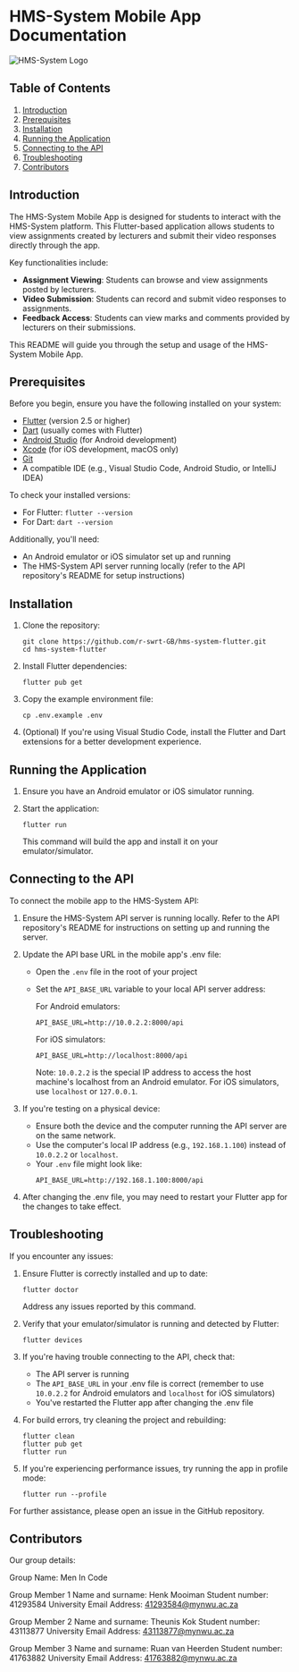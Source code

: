 # HMS-System Mobile App Documentation

![HMS-System Logo](https://health-sciences.nwu.ac.za/sites/health-sciences.nwu.ac.za/files/styles/max_1300x1300/public/files/image/1.png?itok=LnMA_Ypy)

## Table of Contents
1. [Introduction](#introduction)
2. [Prerequisites](#prerequisites)
3. [Installation](#installation)
4. [Running the Application](#running-the-application)
5. [Connecting to the API](#connecting-to-the-api)
6. [Troubleshooting](#troubleshooting)
7. [Contributors](#contributors)

## Introduction

The HMS-System Mobile App is designed for students to interact with the HMS-System platform. This Flutter-based application allows students to view assignments created by lecturers and submit their video responses directly through the app.

Key functionalities include:
- **Assignment Viewing**: Students can browse and view assignments posted by lecturers.
- **Video Submission**: Students can record and submit video responses to assignments.
- **Feedback Access**: Students can view marks and comments provided by lecturers on their submissions.

This README will guide you through the setup and usage of the HMS-System Mobile App.

## Prerequisites

Before you begin, ensure you have the following installed on your system:
- [Flutter](https://flutter.dev/docs/get-started/install) (version 2.5 or higher)
- [Dart](https://dart.dev/get-dart) (usually comes with Flutter)
- [Android Studio](https://developer.android.com/studio) (for Android development)
- [Xcode](https://developer.apple.com/xcode/) (for iOS development, macOS only)
- [Git](https://git-scm.com/downloads)
- A compatible IDE (e.g., Visual Studio Code, Android Studio, or IntelliJ IDEA)

To check your installed versions:
- For Flutter: `flutter --version`
- For Dart: `dart --version`

Additionally, you'll need:
- An Android emulator or iOS simulator set up and running
- The HMS-System API server running locally (refer to the API repository's README for setup instructions)

## Installation

1. Clone the repository:
   ```
   git clone https://github.com/r-swrt-GB/hms-system-flutter.git
   cd hms-system-flutter
   ```

2. Install Flutter dependencies:
   ```
   flutter pub get
   ```

3. Copy the example environment file:
   ```
   cp .env.example .env
   ```

4. (Optional) If you're using Visual Studio Code, install the Flutter and Dart extensions for a better development experience.

## Running the Application

1. Ensure you have an Android emulator or iOS simulator running.

2. Start the application:
   ```
   flutter run
   ```

   This command will build the app and install it on your emulator/simulator.

## Connecting to the API

To connect the mobile app to the HMS-System API:

1. Ensure the HMS-System API server is running locally. Refer to the API repository's README for instructions on setting up and running the server.

2. Update the API base URL in the mobile app's .env file:
   - Open the `.env` file in the root of your project
   - Set the `API_BASE_URL` variable to your local API server address:
     
     For Android emulators:
     ```
     API_BASE_URL=http://10.0.2.2:8000/api
     ```
     
     For iOS simulators:
     ```
     API_BASE_URL=http://localhost:8000/api
     ```
     
     Note: `10.0.2.2` is the special IP address to access the host machine's localhost from an Android emulator. For iOS simulators, use `localhost` or `127.0.0.1`.

3. If you're testing on a physical device:
   - Ensure both the device and the computer running the API server are on the same network.
   - Use the computer's local IP address (e.g., `192.168.1.100`) instead of `10.0.2.2` or `localhost`.
   - Your `.env` file might look like:
     ```
     API_BASE_URL=http://192.168.1.100:8000/api
     ```

4. After changing the .env file, you may need to restart your Flutter app for the changes to take effect.

## Troubleshooting

If you encounter any issues:

1. Ensure Flutter is correctly installed and up to date:
   ```
   flutter doctor
   ```
   Address any issues reported by this command.

2. Verify that your emulator/simulator is running and detected by Flutter:
   ```
   flutter devices
   ```

3. If you're having trouble connecting to the API, check that:
   - The API server is running
   - The `API_BASE_URL` in your .env file is correct (remember to use `10.0.2.2` for Android emulators and `localhost` for iOS simulators)
   - You've restarted the Flutter app after changing the .env file

4. For build errors, try cleaning the project and rebuilding:
   ```
   flutter clean
   flutter pub get
   flutter run
   ```

5. If you're experiencing performance issues, try running the app in profile mode:
   ```
   flutter run --profile
   ```

For further assistance, please open an issue in the GitHub repository.

## Contributors

Our group details:

Group Name: Men In Code

Group Member 1
Name and surname: Henk Mooiman
Student number: 41293584
University Email Address: 41293584@mynwu.ac.za
 
Group Member 2
Name and surname: Theunis Kok
Student number: 43113877
University Email Address: 43113877@mynwu.ac.za
 
Group Member 3
Name and surname: Ruan van Heerden
Student number: 41763882
University Email Address: 41763882@mynwu.ac.za
